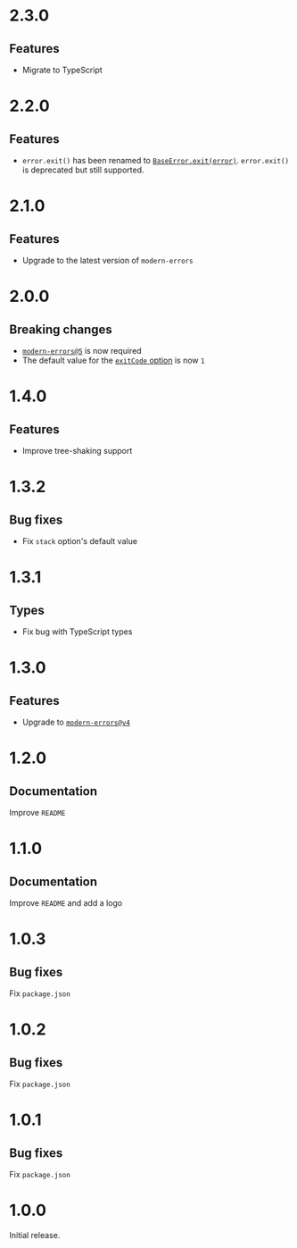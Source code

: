 # 2.3.0

## Features

- Migrate to TypeScript

# 2.2.0

## Features

- `error.exit()` has been renamed to
  [`BaseError.exit(error)`](README.md#baseerrorexiterror). `error.exit()` is
  deprecated but still supported.

# 2.1.0

## Features

- Upgrade to the latest version of `modern-errors`

# 2.0.0

## Breaking changes

- [`modern-errors@5`](https://github.com/ehmicky/modern-errors/releases/tag/5.0.0)
  is now required
- The default value for the [`exitCode` option](README.md#-exitcode) is now `1`

# 1.4.0

## Features

- Improve tree-shaking support

# 1.3.2

## Bug fixes

- Fix `stack` option's default value

# 1.3.1

## Types

- Fix bug with TypeScript types

# 1.3.0

## Features

- Upgrade to
  [`modern-errors@v4`](https://github.com/ehmicky/modern-errors/releases/tag/4.0.0)

# 1.2.0

## Documentation

Improve `README`

# 1.1.0

## Documentation

Improve `README` and add a logo

# 1.0.3

## Bug fixes

Fix `package.json`

# 1.0.2

## Bug fixes

Fix `package.json`

# 1.0.1

## Bug fixes

Fix `package.json`

# 1.0.0

Initial release.
